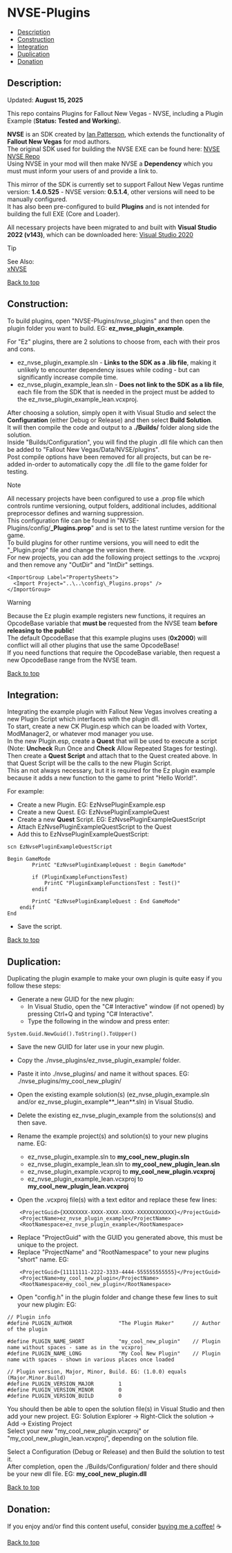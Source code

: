 # NVSE-Plugins  
  
 * [Description](#description)  
 * [Construction](#construction)  
 * [Integration](#integration)  
 * [Duplication](#duplication)  
 * [Donation](#donation)  
  
## Description:  
  
Updated: **August 15, 2025**  
  
This repo contains Plugins for Fallout New Vegas - NVSE, including a Plugin Example (**Status: Tested and Working**).  
  
**NVSE** is an SDK created by [Ian Patterson](https://github.com/ianpatt), which extends the functionality of **Fallout New Vegas** for mod authors.  
The original SDK used for building the NVSE EXE can be found here: [NVSE](http://nvse.silverlock.org/) [NVSE Repo](https://github.com/ianpatt/nvse)  
Using NVSE in your mod will then make NVSE a **Dependency** which you must must inform your users of and provide a link to.  
  
This mirror of the SDK is currently set to support Fallout New Vegas runtime version: **1.4.0.525** - NVSE version: **0.5.1.4**, other versions will need to be manually configured.  
It has also been pre-configured to build **Plugins** and is not intended for building the full EXE (Core and Loader).  
  
All necessary projects have been migrated to and built with **Visual Studio 2022 (v143)**, which can be downloaded here: [Visual Studio 2020](https://visualstudio.microsoft.com/downloads/)   

  
> [!TIP]  
> See Also:  
> [xNVSE](https://github.com/Ez0n3/xNVSE-Plugins)  

  
[Back to top](#nvse-plugins)  
  
## Construction:  
  
To build plugins, open "NVSE-Plugins/nvse_plugins" and then open the plugin folder you want to build. EG: **ez_nvse_plugin_example**.  
  
For "Ez" plugins, there are 2 solutions to choose from, each with their pros and cons.  
  * ez_nvse_plugin_example.sln - **Links to the SDK as a .lib file**, making it unlikely to encounter dependency issues while coding - but can significantly increase compile time.
  * ez_nvse_plugin_example_lean.sln - **Does not link to the SDK as a lib file**, each file from the SDK that is needed in the project must be added to the ez_nvse_plugin_example_lean.vcxproj.  
  
After choosing a solution, simply open it with Visual Studio and select the **Configuration** (either Debug or Release) and then select **Build Solution**.  
It will then compile the code and output to a **./Builds/** folder along side the solution.  
Inside "Builds/Configuration", you will find the plugin .dll file which can then be added to "Fallout New Vegas/Data/NVSE/plugins".  
Post compile options have been removed for all projects, but can be re-added in-order to automatically copy the .dll file to the game folder for testing.  
  
> [!NOTE]  
> All necessary projects have been configured to use a .prop file which controls runtime versioning, output folders, additional includes, additional preprocessor defines and warning suppression.  
> This configuration file can be found in "NVSE-Plugins/config/**_Plugins.prop**" and is set to the latest runtime version for the game.  
> To build plugins for other runtime versions, you will need to edit the "_Plugin.prop" file and change the version there.  
> For new projects, you can add the following project settings to the .vcxproj and then remove any "OutDir" and "IntDir" settings.  
```
<ImportGroup Label="PropertySheets">  
  <Import Project="..\..\config\_Plugins.props" />  
</ImportGroup>  
```
  
> [!WARNING]
> Because the Ez plugin example registers new functions, it requires an OpcodeBase variable that **must be** requested from the NVSE team **before releasing to the public**!  
> The default OpcodeBase that this example plugins uses (**0x2000**) will conflict will all other plugins that use the same OpcodeBase!  
> If you need functions that require the OpcodeBase variable, then request a new OpcodeBase range from the NVSE team.  
  
[Back to top](#nvse-plugins)  
  
## Integration:  
  
Integrating the example plugin with Fallout New Vegas involves creating a new Plugin Script which interfaces with the plugin dll.  
To start, create a new CK Plugin.esp which can be loaded with Vortex, ModManager2, or whatever mod manager you use.  
In the new Plugin.esp, create a **Quest** that will be used to execute a script (Note: **Uncheck** Run Once and **Check** Allow Repeated Stages for testing).  
Then create a **Quest Script** and attach that to the Quest created above. In that Quest Script will be the calls to the new Plugin Script.  
This an not always necessary, but it is required for the Ez plugin example because it adds a new function to the game to print "Hello World!".  
  
For example:  

 * Create a new Plugin. EG: EzNvsePluginExample.esp  
 * Create a new Quest. EG: EzNvsePluginExampleQuest  
 * Create a new **Quest** Script. EG: EzNvsePluginExampleQuestScript  
 * Attach EzNvsePluginExampleQuestScript to the Quest  
 * Add this to EzNvsePluginExampleQuestScript:  
```
scn EzNvsePluginExampleQuestScript  
  
Begin GameMode  
		PrintC "EzNvsePluginExampleQuest : Begin GameMode"  
  
		if (PluginExampleFunctionsTest)  
			PrintC "PluginExampleFunctionsTest : Test()"  
		endif  
  
		PrintC "EzNvsePluginExampleQuest : End GameMode"  
    endif  
End  
```
 * Save the script.
  
[Back to top](#nvse-plugins)  
  
## Duplication:  
  
Duplicating the plugin example to make your own plugin is quite easy if you follow these steps:  
 * Generate a new GUID for the new plugin:  
   * In Visual Studio, open the "C# Interactive" window (if not opened) by pressing Ctrl+Q and typing "C# Interactive".  
   * Type the following in the window and press enter:  
```
System.Guid.NewGuid().ToString().ToUpper()  
```
  
 * Save the new GUID for later use in your new plugin.  
 * Copy the ./nvse_plugins/ez_nvse_plugin_example/ folder.  
 * Paste it into ./nvse_plugins/ and name it without spaces. EG: ./nvse_plugins/my_cool_new_plugin/  
 * Open the existing example solution(s) (ez_nvse_plugin_example.sln and/or ez_nvse_plugin_example**_lean**.sln) in Visual Studio.  
 * Delete the existing ez_nvse_plugin_example from the solutions(s) and then save.  
 * Rename the example project(s) and solution(s) to your new plugins name. EG:  
   * ez_nvse_plugin_example.sln to **my_cool_new_plugin.sln**  
   * ez_nvse_plugin_example_lean.sln to **my_cool_new_plugin_lean.sln**  
   * ez_nvse_plugin_example.vcxproj to **my_cool_new_plugin.vcxproj**  
   * ez_nvse_plugin_example_lean.vcxproj to **my_cool_new_plugin_lean.vcxproj**  
  
 * Open the .vcxproj file(s) with a text editor and replace these few lines:  
```
    <ProjectGuid>{XXXXXXXX-XXXX-XXXX-XXXX-XXXXXXXXXXXX}</ProjectGuid>  
    <ProjectName>ez_nvse_plugin_example</ProjectName>  
    <RootNamespace>ez_nvse_plugin_example</RootNamespace>  
```
 * Replace "ProjectGuid" with the GUID you generated above, this must be unique to the project.  
 * Replace "ProjectName" and "RootNamespace" to your new plugins "short" name. EG:  
```
    <ProjectGuid>{11111111-2222-3333-4444-555555555555}</ProjectGuid>  
    <ProjectName>my_cool_new_plugin</ProjectName>  
    <RootNamespace>my_cool_new_plugin</RootNamespace>  
```
  
 * Open "config.h" in the plugin folder and change these few lines to suit your new plugin: EG:  
```
// Plugin info  
#define PLUGIN_AUTHOR				"The Plugin Maker"		// Author of the plugin  
  
#define PLUGIN_NAME_SHORT			"my_cool_new_plugin"	// Plugin name without spaces - same as in the vcxproj  
#define PLUGIN_NAME_LONG			"My Cool New Plugin"	// Plugin name with spaces - shown in various places once loaded  
  
// Plugin version, Major, Minor, Build. EG: (1.0.0) equals (Major.Minor.Build)  
#define PLUGIN_VERSION_MAJOR		1  
#define PLUGIN_VERSION_MINOR		0  
#define PLUGIN_VERSION_BUILD		0  
```
  
You should then be able to open the solution file(s) in Visual Studio and then add your new project. EG: Solution Explorer -> Right-Click the solution -> Add -> Existing Project  
Select your new "my_cool_new_plugin.vcxproj" or "my_cool_new_plugin_lean.vcxproj", depending on the solution file.  
  
Select a Configuration (Debug or Release) and then Build the solution to test it.  
After completion, open the ./Builds/Configuration/ folder and there should be your new dll file. EG: **my_cool_new_plugin.dll**  
  
[Back to top](#nvse-plugins)  
  
## Donation:  
  
If you enjoy and/or find this content useful, consider [buying me a coffee!](https://www.paypal.com/donate/?hosted_button_id=757K44LRCMVRW) :coffee:  
  
[Back to top](#nvse-plugins)


